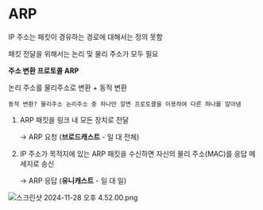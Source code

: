 # ARP

IP 주소는 패킷이 경유하는 경로에 대해서는 정의 못함

패킷 전달을 위해서는 논리 및 물리 주소가 모두 필요

**주소 변환 프로토콜 ARP**

논리 주소를 물리주소로 변환 + 동적 변환

`동적 변환? 물리주소 논리주소 중 하나만 알면 프로토콜을 이용하여 다른 하나를 알아냄`

1. ARP 패킷을 링크 내 모든 장치로 전달
    
    → ARP 요청 (**브로드캐스트** - 일 대 전체)
    
2. IP 주소가 목적지에 있는 ARP 패킷을 수신하면 자신의 물리 주소(MAC)를 응답 메세지로 송신
    
    → ARP 응답 (**유니캐스트** - 일 대 일)
    

![스크린샷 2024-11-28 오후 4.52.00.png](ARP%20d2bd5e7195784a868722627f9704c22b/%25E1%2584%2589%25E1%2585%25B3%25E1%2584%258F%25E1%2585%25B3%25E1%2584%2585%25E1%2585%25B5%25E1%2586%25AB%25E1%2584%2589%25E1%2585%25A3%25E1%2586%25BA_2024-11-28_%25E1%2584%258B%25E1%2585%25A9%25E1%2584%2592%25E1%2585%25AE_4.52.00.png)